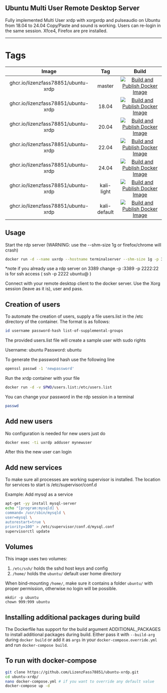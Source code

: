 ## Ubuntu Multi User Remote Desktop Server

Fully implemented Multi User xrdp
with xorgxrdp and pulseaudio
on Ubuntu from 18.04 to 24.04
Copy/Paste and sound is working.
Users can re-login in the same session.
Xfce4, Firefox are pre installed.

---

# Tags

| Image | Tag | Build |
|:------------------:|:--------------:|:-----------------:|
| ghcr.io/lizenzfass78851/ubuntu-xrdp | master | [![Build and Publish Docker Image](https://github.com/LizenzFass78851/ubuntu-xrdp/actions/workflows/docker-image.yml/badge.svg?branch=master)](https://github.com/LizenzFass78851/ubuntu-xrdp/actions/workflows/docker-image.yml) |
| ghcr.io/lizenzfass78851/ubuntu-xrdp | 18.04 | [![Build and Publish Docker Image](https://github.com/LizenzFass78851/ubuntu-xrdp/actions/workflows/docker-image.yml/badge.svg?branch=18.04)](https://github.com/LizenzFass78851/ubuntu-xrdp/actions/workflows/docker-image.yml) |
| ghcr.io/lizenzfass78851/ubuntu-xrdp | 20.04 | [![Build and Publish Docker Image](https://github.com/LizenzFass78851/ubuntu-xrdp/actions/workflows/docker-image.yml/badge.svg?branch=20.04)](https://github.com/LizenzFass78851/ubuntu-xrdp/actions/workflows/docker-image.yml) |
| ghcr.io/lizenzfass78851/ubuntu-xrdp | 22.04 | [![Build and Publish Docker Image](https://github.com/LizenzFass78851/ubuntu-xrdp/actions/workflows/docker-image.yml/badge.svg?branch=22.04)](https://github.com/LizenzFass78851/ubuntu-xrdp/actions/workflows/docker-image.yml) |
| ghcr.io/lizenzfass78851/ubuntu-xrdp | 24.04 | [![Build and Publish Docker Image](https://github.com/LizenzFass78851/ubuntu-xrdp/actions/workflows/docker-image.yml/badge.svg?branch=24.04)](https://github.com/LizenzFass78851/ubuntu-xrdp/actions/workflows/docker-image.yml) |
| ghcr.io/lizenzfass78851/ubuntu-xrdp | kali-light | [![Build and Publish Docker Image](https://github.com/LizenzFass78851/ubuntu-xrdp/actions/workflows/docker-image.yml/badge.svg?branch=kali-light)](https://github.com/LizenzFass78851/ubuntu-xrdp/actions/workflows/docker-image.yml) |
| ghcr.io/lizenzfass78851/ubuntu-xrdp | kali-default | [![Build and Publish Docker Image](https://github.com/LizenzFass78851/ubuntu-xrdp/actions/workflows/docker-image.yml/badge.svg?branch=kali-default)](https://github.com/LizenzFass78851/ubuntu-xrdp/actions/workflows/docker-image.yml) |

## Usage

Start the rdp server
(WARNING: use the --shm-size 1g or firefox/chrome will crash)

```bash
docker run -d --name uxrdp --hostname terminalserver --shm-size 1g -p 3389:3389 -p 2222:22 ghcr.io/lizenzfass78851/ubuntu-xrdp:latest
```
*note if you already use a rdp server on 3389 change -p <my-port>:3389
	  -p 2222:22 is for ssh access ( ssh -p 2222 ubuntu@<docker-ip> )

Connect with your remote desktop client to the docker server.
Use the Xorg session (leave as it is), user and pass.

## Creation of users

To automate the creation of users, supply a file users.list in the /etc directory of the container.
The format is as follows:

```bash
id username password-hash list-of-supplemental-groups
```

The provided users.list file will create a sample user with sudo rights

Username: ubuntu
Password: ubuntu

To generate the password hash use the following line

```bash
openssl passwd -1 'newpassword'
```

Run the xrdp container with your file

```bash
docker run -d -v $PWD/users.list:/etc/users.list
```

You can change your password in the rdp session in a terminal

```bash
passwd
```

## Add new users

No configuration is needed for new users just do

```bash
docker exec -ti uxrdp adduser mynewuser
```

After this the new user can login

## Add new services

To make sure all processes are working supervisor is installed.
The location for services to start is /etc/supervisor/conf.d

Example: Add mysql as a service

```bash
apt-get -yy install mysql-server
echo "[program:mysqld] \
command= /usr/sbin/mysqld \
user=mysql \
autorestart=true \
priority=100" > /etc/supervisor/conf.d/mysql.conf
supervisorctl update
```

## Volumes
This image uses two volumes:
1. `/etc/ssh/` holds the sshd host keys and config
2. `/home/` holds the `ubuntu/` default user home directory

When bind-mounting `/home/`, make sure it contains a folder `ubuntu/` with proper permission, otherwise no login will be possible.

```
mkdir -p ubuntu
chown 999:999 ubuntu
```

## Installing additional packages during build

The Dockerfile has support for the build argument ADDITIONAL_PACKAGES to install additional packages during build. Either pass it with `--build-arg` during `docker build` or add it 
as `args` in your `docker-compose.override.yml` and run `docker-compose build`.

## To run with docker-compose

```bash
git clone https://github.com/LizenzFass78851/ubuntu-xrdp.git
cd ubuntu-xrdp/
nano docker-compose.yml # if you want to override any default value
docker-compose up -d
```



